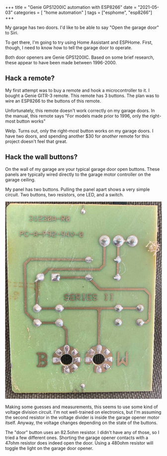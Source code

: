 +++
title = "Genie GPS1200IC automation with ESP8266"
date = "2021-05-03"
categories = [ "home automation" ]
tags = ["esphome", "esp8266"]
+++

My garage has two doors. I'd like to be able to say "Open the garage door" to Siri.

To get there, I'm going to try using Home Assistant and ESPHome.
First, though, I need to know how to tell the garage door to operate.

Both door openers are Genie GPS1200IC. Based on some brief research, these appear to have been made between 1996-2000.

## Hack a remote?

My first attempt was to buy a remote and hook a microcontroller to it.
I bought a Genie GITR-3 remote. This remote has 3 buttons.
The plan was to wire an ESP8266 to the buttons of this remote.

Unfortunately, this remote doesn't work correctly on my garage doors.
In the manual, this remote says "For models made prior to 1996, only the right-most button works"

Welp. 
Turns out, only the right-most button works on my garage doors. 
I have two doors, and spending another $30 for _another_ remote for this project doesn't feel that great.

## Hack the wall buttons?

On the wall of my garage are your typical garage door open buttons. These panels are typically wired directly to the garage motor controller on the garage ceiling.

My panel has two buttons.
Pulling the panel apart shows a very simple circuit.
Two buttons, two resistors, one LED, and a switch.

<img src="wall-control-panel-circuit.jpg" alt="Genie Series II wall control panel circuitboard">

Making some guesses and measurements, this seems to use some kind of voltage
division circuit. I'm not well-trained on electronics, but I'm assuming the
second resistor in the voltage divider is inside the garage opener motor
itself. Anyway, the voltage changes depending on the state of the buttons.

The "door" button uses an 82.5ohm resistor. I didn't have any of those, so I
tried a few different ones. Shorting the garage opener contacts with a 47ohm
resistor does indeed open the door. Using a 480ohm resistor will toggle the light on the garage door opener.
